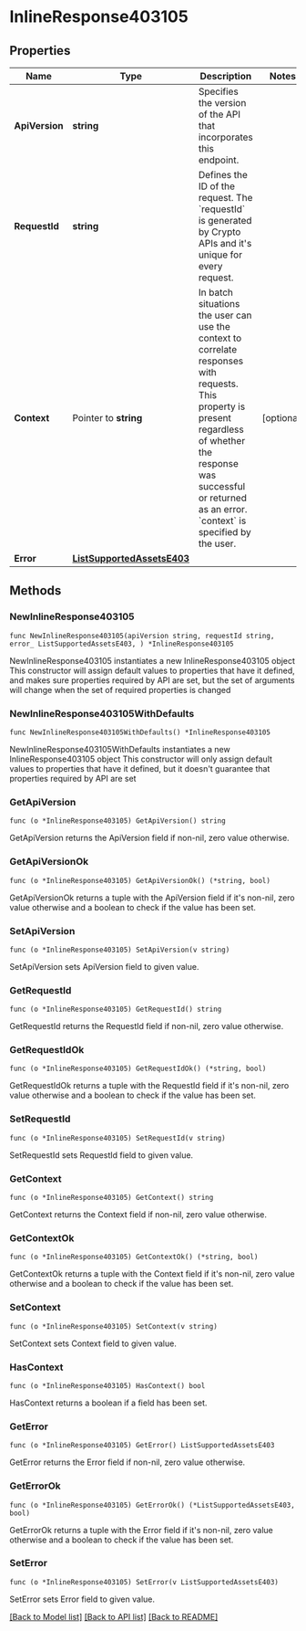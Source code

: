 # InlineResponse403105

## Properties

Name | Type | Description | Notes
------------ | ------------- | ------------- | -------------
**ApiVersion** | **string** | Specifies the version of the API that incorporates this endpoint. | 
**RequestId** | **string** | Defines the ID of the request. The &#x60;requestId&#x60; is generated by Crypto APIs and it&#39;s unique for every request. | 
**Context** | Pointer to **string** | In batch situations the user can use the context to correlate responses with requests. This property is present regardless of whether the response was successful or returned as an error. &#x60;context&#x60; is specified by the user. | [optional] 
**Error** | [**ListSupportedAssetsE403**](ListSupportedAssetsE403.md) |  | 

## Methods

### NewInlineResponse403105

`func NewInlineResponse403105(apiVersion string, requestId string, error_ ListSupportedAssetsE403, ) *InlineResponse403105`

NewInlineResponse403105 instantiates a new InlineResponse403105 object
This constructor will assign default values to properties that have it defined,
and makes sure properties required by API are set, but the set of arguments
will change when the set of required properties is changed

### NewInlineResponse403105WithDefaults

`func NewInlineResponse403105WithDefaults() *InlineResponse403105`

NewInlineResponse403105WithDefaults instantiates a new InlineResponse403105 object
This constructor will only assign default values to properties that have it defined,
but it doesn't guarantee that properties required by API are set

### GetApiVersion

`func (o *InlineResponse403105) GetApiVersion() string`

GetApiVersion returns the ApiVersion field if non-nil, zero value otherwise.

### GetApiVersionOk

`func (o *InlineResponse403105) GetApiVersionOk() (*string, bool)`

GetApiVersionOk returns a tuple with the ApiVersion field if it's non-nil, zero value otherwise
and a boolean to check if the value has been set.

### SetApiVersion

`func (o *InlineResponse403105) SetApiVersion(v string)`

SetApiVersion sets ApiVersion field to given value.


### GetRequestId

`func (o *InlineResponse403105) GetRequestId() string`

GetRequestId returns the RequestId field if non-nil, zero value otherwise.

### GetRequestIdOk

`func (o *InlineResponse403105) GetRequestIdOk() (*string, bool)`

GetRequestIdOk returns a tuple with the RequestId field if it's non-nil, zero value otherwise
and a boolean to check if the value has been set.

### SetRequestId

`func (o *InlineResponse403105) SetRequestId(v string)`

SetRequestId sets RequestId field to given value.


### GetContext

`func (o *InlineResponse403105) GetContext() string`

GetContext returns the Context field if non-nil, zero value otherwise.

### GetContextOk

`func (o *InlineResponse403105) GetContextOk() (*string, bool)`

GetContextOk returns a tuple with the Context field if it's non-nil, zero value otherwise
and a boolean to check if the value has been set.

### SetContext

`func (o *InlineResponse403105) SetContext(v string)`

SetContext sets Context field to given value.

### HasContext

`func (o *InlineResponse403105) HasContext() bool`

HasContext returns a boolean if a field has been set.

### GetError

`func (o *InlineResponse403105) GetError() ListSupportedAssetsE403`

GetError returns the Error field if non-nil, zero value otherwise.

### GetErrorOk

`func (o *InlineResponse403105) GetErrorOk() (*ListSupportedAssetsE403, bool)`

GetErrorOk returns a tuple with the Error field if it's non-nil, zero value otherwise
and a boolean to check if the value has been set.

### SetError

`func (o *InlineResponse403105) SetError(v ListSupportedAssetsE403)`

SetError sets Error field to given value.



[[Back to Model list]](../README.md#documentation-for-models) [[Back to API list]](../README.md#documentation-for-api-endpoints) [[Back to README]](../README.md)


